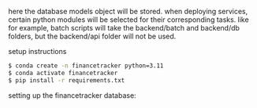 here the database models object will be stored. when deploying services, certain python modules will
be selected for their corresponding tasks. like for example, batch scripts will take the backend/batch
and backend/db folders, but the backend/api folder will not be used.

setup instructions

```bash
$ conda create -n financetracker python=3.11
$ conda activate financetracker
$ pip install -r requirements.txt
```


setting up the financetracker database:
